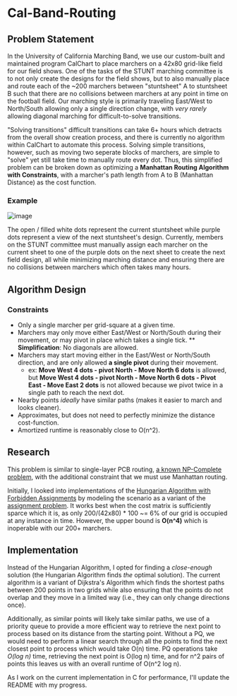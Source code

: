 # Cal-Band-Routing

## Problem Statement
In the University of California Marching Band, we use our custom-built and maintained program CalChart to place marchers on a 42x80 grid-like field for our field shows. One of the tasks of the STUNT marching committee is to not only create the designs for the field shows, but to also manually place and route each of the ~200 marchers between "stuntsheet" A to stuntsheet B such that there are no collisions between marchers at any point in time on the football field. Our marching style is primarily traveling East/West to North/South allowing only a single direction change, with *very rarely* allowing diagonal marching for difficult-to-solve transitions. 

"Solving transitions" difficult transitions can take 6+ hours which detracts from the overall show creation process, and there is currently no algorithm within CalChart to automate this process. Solving simple transitions, however, such as moving two seperate blocks of marchers, are simple to "solve" yet still take time to manually route every dot. Thus, this simplified problem can be broken down as optimizing a **Manhattan Routing Algorithm with Constraints**, with a marcher's path length from A to B (Manhattan Distance) as the cost function.

### Example

![image](https://user-images.githubusercontent.com/90151434/232248937-0402bdba-4c24-409f-8dda-470dbe11b39e.png)

The open / filled white dots represent the current stuntsheet while purple dots represent a view of the next stuntsheet's design. Currently, members on the STUNT committee must manually assign each marcher on the current sheet to one of the purple dots on the next sheet to create the next field design, all while minimizing marching distance and ensuring there are no collisions between marchers which often takes many hours.

## Algorithm Design

### Constraints
* Only a single marcher per grid-square at a given time.
* Marchers may only move either East/West or North/South during their movement, or may pivot in place which takes a single tick.
** **Simplification**: No diagonals are allowed.
* Marchers may start moving either in the East/West or North/South direction, and are only allowed **a single pivot** during their movement.
  * ex: **Move West 4 dots - pivot North - Move North 6 dots** is allowed, but **Move West 4 dots - pivot North - Move North 6 dots - Pivot East - Move East 2 dots** is not allowed because we pivot twice in a single path to reach the next dot.
* Nearby points *ideally* have similar paths (makes it easier to march and looks cleaner).
* Approximates, but does not need to perfectly minimize the distance cost-function.
* Amortized runtime is reasonably close to O(n^2).

## Research

This problem is similar to single-layer PCB routing, [a known NP-Complete problem](https://www.researchgate.net/publication/260584776_NP-Completeness_and_an_Approximation_Algorithm_for_Rectangle_Escape_Problem_With_Application_to_PCB_Routing), with the additional constraint that we must use Manhattan routing. 

Initially, I looked into implementations of the [Hungarian Algorithm with Forbidden Assignments](https://en.wikipedia.org/wiki/Hungarian_algorithm) by modeling the scenario as a variant of the [assignment problem](https://en.wikipedia.org/wiki/Assignment_problem). It works best when the cost matrix is sufficiently sparce which it is, as only 200/(42x80) * 100 ~= 6% of our grid is occupied at any instance in time. However, the upper bound is **O(n^4)** which is inoperable with our 200+ marchers.


## Implementation

Instead of the Hungarian Algorithm, I opted for finding a *close-enough* solution (the Hungarian Algorithm finds *the* optimal solution). The current algorithm is a variant of Dijkstra's Algorithm which finds the shortest paths between 200 points in two grids while also ensuring that the points do not overlap and they move in a limited way (i.e., they can only change directions once).

Additionally, as similar points will likely take similar paths, we use of a priority queue to provide a more efficient way to retrieve the next point to process based on its distance from the starting point. Without a PQ, we would need to perform a linear search through all the points to find the next closest point to process which would take O(n) time. PQ operations take *O(log n)* time, retrieving the next point is O(log n) time, and for n^2 pairs of points this leaves us with an overall runtime of O(n^2 log n).

As I work on the current implementation in C for performance, I'll update the README with my progress.
